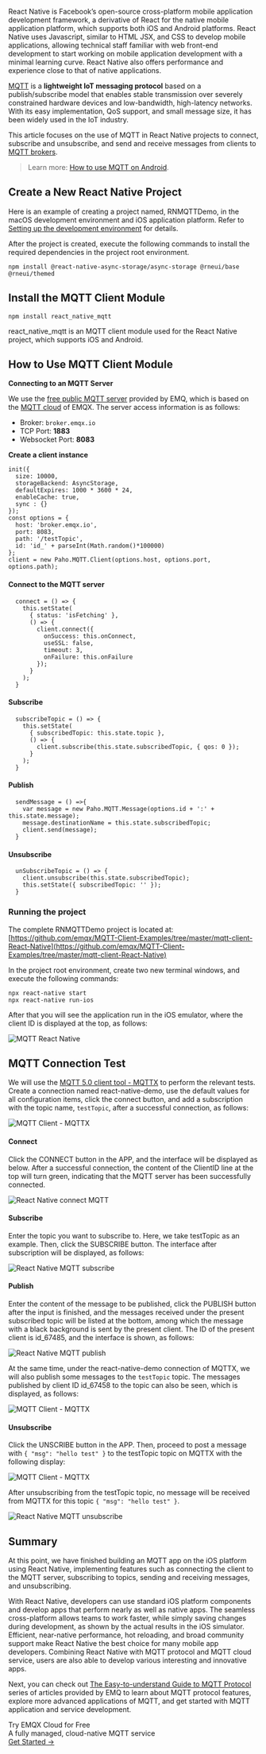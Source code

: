 React Native is Facebook’s open-source cross-platform mobile application development framework, a derivative of React for the native mobile application platform, which supports both iOS and Android platforms. React Native uses Javascript, similar to HTML JSX, and CSS to develop mobile applications, allowing technical staff familiar with web front-end development to start working on mobile application development with a minimal learning curve. React Native also offers performance and experience close to that of native applications.

[MQTT](https://mqtt.org/) is a **lightweight IoT messaging protocol** based on a publish/subscribe model that enables stable transmission over severely constrained hardware devices and low-bandwidth, high-latency networks. With its easy implementation, QoS support, and small message size, it has been widely used in the IoT industry.

This article focuses on the use of MQTT in React Native projects to connect, subscribe and unsubscribe, and send and receive messages from clients to [MQTT brokers](https://www.emqx.com/en/blog/the-ultimate-guide-to-mqtt-broker-comparison).

> Learn more: [How to use MQTT on Android](https://www.emqx.com/en/blog/android-connects-mqtt-using-kotlin).

## Create a New React Native Project

Here is an example of creating a project named, RNMQTTDemo, in the macOS development environment and iOS application platform. Refer to [Setting up the development environment](https://reactnative.dev/docs/environment-setup) for details.

After the project is created, execute the following commands to install the required dependencies in the project root environment.

```
npm install @react-native-async-storage/async-storage @rneui/base @rneui/themed
```

## Install the MQTT Client Module

```
npm install react_native_mqtt
```

react_native_mqtt is an MQTT client module used for the React Native project, which supports iOS and Android.

## How to Use MQTT Client Module

**Connecting to an MQTT Server**

We use the [free public MQTT server](https://www.emqx.com/en/mqtt/public-mqtt5-broker) provided by EMQ, which is based on the [MQTT cloud](https://www.emqx.com/en/cloud) of EMQX. The server access information is as follows:

- Broker: `broker.emqx.io`
- TCP Port: **1883**
- Websocket Port: **8083**

**Create a client instance**

```
init({
  size: 10000,
  storageBackend: AsyncStorage,
  defaultExpires: 1000 * 3600 * 24,
  enableCache: true,
  sync : {}
});
const options = {
  host: 'broker.emqx.io',
  port: 8083,
  path: '/testTopic',
  id: 'id_' + parseInt(Math.random()*100000)
};
client = new Paho.MQTT.Client(options.host, options.port, options.path);
```

#### Connect to the MQTT server

```
  connect = () => {
    this.setState(
      { status: 'isFetching' },
      () => {
        client.connect({
          onSuccess: this.onConnect,
          useSSL: false,
          timeout: 3,
          onFailure: this.onFailure
        });
      }
    );
  }
```

#### Subscribe

```
  subscribeTopic = () => {
    this.setState(
      { subscribedTopic: this.state.topic },
      () => {
        client.subscribe(this.state.subscribedTopic, { qos: 0 });
      }
    );
  }
```

#### Publish

```
  sendMessage = () =>{
    var message = new Paho.MQTT.Message(options.id + ':' + this.state.message);
    message.destinationName = this.state.subscribedTopic;
    client.send(message);
  }
```

#### Unsubscribe

```
  unSubscribeTopic = () => {
    client.unsubscribe(this.state.subscribedTopic);
    this.setState({ subscribedTopic: '' });
  }
```

### Running the project

The complete RNMQTTDemo project is located at: [https://github.com/emqx/MQTT-Client-Examples/tree/master/mqtt-client-React-Native](https://github.com/emqx/MQTT-Client-Examples/tree/master/mqtt-client-React-Native)

In the project root environment, create two new terminal windows, and execute the following commands:

```
npx react-native start
npx react-native run-ios
```

After that you will see the application run in the iOS emulator, where the client ID is displayed at the top, as follows:

![MQTT React Native](https://assets.emqx.com/images/bbdb1456750727915df96cb60d4f4d0a.png)

## MQTT Connection Test

We will use the [MQTT 5.0 client tool - MQTTX](https://mqttx.app) to perform the relevant tests. Create a connection named react-native-demo, use the default values for all configuration items, click the connect button, and add a subscription with the topic name, `testTopic`, after a successful connection, as follows:

![MQTT Client - MQTTX](https://assets.emqx.com/images/b5953d65971448432bd25f305b410fb3.png)

#### Connect

Click the CONNECT button in the APP, and the interface will be displayed as below. After a successful connection, the content of the ClientID line at the top will turn green, indicating that the MQTT server has been successfully connected.

![React Native connect MQTT](https://assets.emqx.com/images/1dc2b1675ae2a035048a9412600b0f97.png)

#### Subscribe

Enter the topic you want to subscribe to. Here, we take testTopic as an example. Then, click the SUBSCRIBE button. The interface after subscription will be displayed, as follows:

![React Native MQTT subscribe](https://assets.emqx.com/images/01f7c6408f82dd04dcbdba47d3614c33.png)

#### Publish

Enter the content of the message to be published, click the PUBLISH button after the input is finished, and the messages received under the present subscribed topic will be listed at the bottom, among which the message with a black background is sent by the present client. The ID of the present client is id_67485, and the interface is shown, as follows:

![React Native MQTT publish](https://assets.emqx.com/images/20159b246e15ba5ef5a2b24fa85f75e0.png)

At the same time, under the react-native-demo connection of MQTTX, we will also publish some messages to the `testTopic` topic. The messages published by client ID id_67458 to the topic can also be seen, which is displayed, as follows:

![MQTT Client - MQTTX](https://assets.emqx.com/images/8be70d496c3332a2481dde78a9962087.png)

#### Unsubscribe

Click the UNSCRIBE button in the APP. Then, proceed to post a message with `{ "msg": "hello test" }` to the testTopic topic on MQTTX with the following display:

![MQTT Client - MQTTX](https://assets.emqx.com/images/d3ad89861b5683f3a9c0ca0da1354f4f.png)

After unsubscribing from the testTopic topic, no message will be received from MQTTX for this topic `{ "msg": "hello test" }`.

![React Native MQTT unsubscribe](https://assets.emqx.com/images/9dedf4b4b26b55e4c90d835741bcba07.png)

## Summary

At this point, we have finished building an MQTT app on the iOS platform using React Native, implementing features such as connecting the client to the MQTT server, subscribing to topics, sending and receiving messages, and unsubscribing.

With React Native, developers can use standard iOS platform components and develop apps that perform nearly as well as native apps. The seamless cross-platform allows teams to work faster, while simply saving changes during development, as shown by the actual results in the iOS simulator. Efficient, near-native performance, hot reloading, and broad community support make React Native the best choice for many mobile app developers. Combining React Native with MQTT protocol and MQTT cloud service, users are also able to develop various interesting and innovative apps.

Next, you can check out [The Easy-to-understand Guide to MQTT Protocol](https://www.emqx.com/en/mqtt-guide) series of articles provided by EMQ to learn about MQTT protocol features, explore more advanced applications of MQTT, and get started with MQTT application and service development.


<section class="promotion">
    <div>
        Try EMQX Cloud for Free
        <div class="is-size-14 is-text-normal has-text-weight-normal">A fully managed, cloud-native MQTT service</div>
    </div>
    <a href="https://accounts.emqx.com/signup?continue=https://cloud-intl.emqx.com/console/deployments/0?oper=new" class="button is-gradient px-5">Get Started →</a>
</section>
